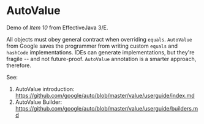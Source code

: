 # AutoValue
 Demo of *Item 10* from EffectiveJava 3/E.

 All objects must obey general contract when overriding <code>equals</code>. <code>AutoValue</code> from Google
 saves the programmer from writing custom <code>equals</code> and <code>hashCode</code> implementations. IDEs can
 generate implementations, but they're fragile -- and not future-proof. <code>AutoValue</code> annotation is a smarter
 approach, therefore.

 See:

 1. AutoValue introduction: https://github.com/google/auto/blob/master/value/userguide/index.md
 2. AutoValue Builder: https://github.com/google/auto/blob/master/value/userguide/builders.md